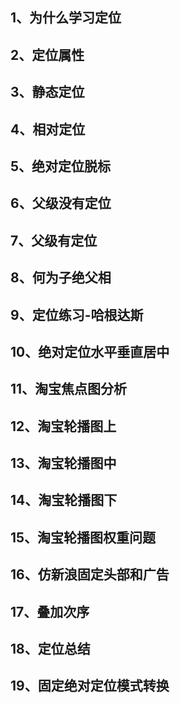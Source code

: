 ## 1、为什么学习定位
## 2、定位属性
## 3、静态定位
## 4、相对定位
## 5、绝对定位脱标
## 6、父级没有定位
## 7、父级有定位
## 8、何为子绝父相
## 9、定位练习-哈根达斯
## 10、绝对定位水平垂直居中
## 11、淘宝焦点图分析
## 12、淘宝轮播图上
## 13、淘宝轮播图中
## 14、淘宝轮播图下
## 15、淘宝轮播图权重问题
## 16、仿新浪固定头部和广告
## 17、叠加次序
## 18、定位总结
## 19、固定绝对定位模式转换